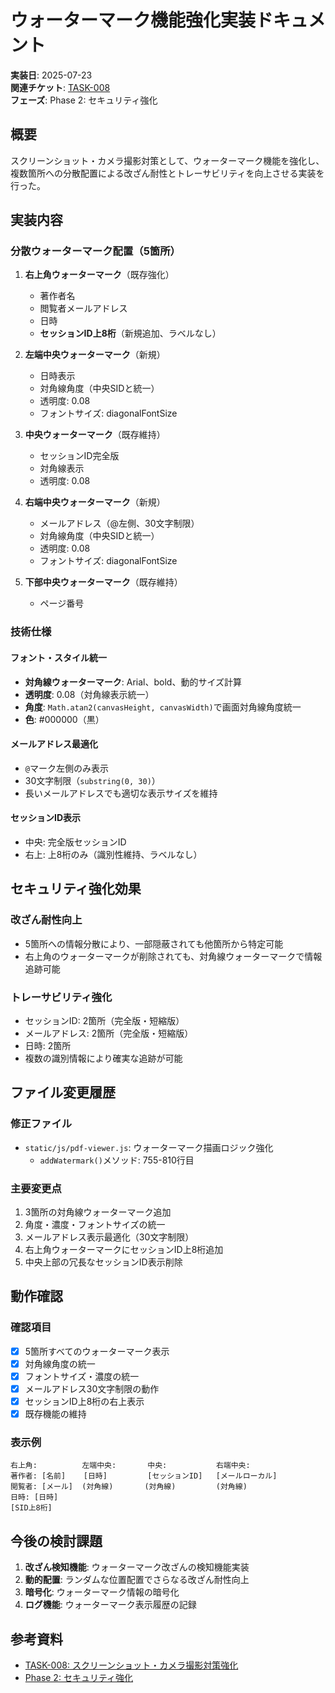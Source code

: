 # ウォーターマーク機能強化実装ドキュメント

**実装日**: 2025-07-23  
**関連チケット**: [TASK-008](../tickets/tasks/TASK-008.md)  
**フェーズ**: Phase 2: セキュリティ強化

## 概要

スクリーンショット・カメラ撮影対策として、ウォーターマーク機能を強化し、複数箇所への分散配置による改ざん耐性とトレーサビリティを向上させる実装を行った。

## 実装内容

### 分散ウォーターマーク配置（5箇所）

1. **右上角ウォーターマーク**（既存強化）
   - 著作者名
   - 閲覧者メールアドレス
   - 日時
   - **セッションID上8桁**（新規追加、ラベルなし）

2. **左端中央ウォーターマーク**（新規）
   - 日時表示
   - 対角線角度（中央SIDと統一）
   - 透明度: 0.08
   - フォントサイズ: diagonalFontSize

3. **中央ウォーターマーク**（既存維持）
   - セッションID完全版
   - 対角線表示
   - 透明度: 0.08

4. **右端中央ウォーターマーク**（新規）
   - メールアドレス（@左側、30文字制限）
   - 対角線角度（中央SIDと統一）
   - 透明度: 0.08
   - フォントサイズ: diagonalFontSize

5. **下部中央ウォーターマーク**（既存維持）
   - ページ番号

### 技術仕様

#### フォント・スタイル統一
- **対角線ウォーターマーク**: Arial、bold、動的サイズ計算
- **透明度**: 0.08（対角線表示統一）
- **角度**: `Math.atan2(canvasHeight, canvasWidth)`で画面対角線角度統一
- **色**: #000000（黒）

#### メールアドレス最適化
- `@`マーク左側のみ表示
- 30文字制限（`substring(0, 30)`）
- 長いメールアドレスでも適切な表示サイズを維持

#### セッションID表示
- 中央: 完全版セッションID
- 右上: 上8桁のみ（識別性維持、ラベルなし）

## セキュリティ強化効果

### 改ざん耐性向上
- 5箇所への情報分散により、一部隠蔽されても他箇所から特定可能
- 右上角のウォーターマークが削除されても、対角線ウォーターマークで情報追跡可能

### トレーサビリティ強化
- セッションID: 2箇所（完全版・短縮版）
- メールアドレス: 2箇所（完全版・短縮版）
- 日時: 2箇所
- 複数の識別情報により確実な追跡が可能

## ファイル変更履歴

### 修正ファイル
- `static/js/pdf-viewer.js`: ウォーターマーク描画ロジック強化
  - `addWatermark()`メソッド: 755-810行目

### 主要変更点
1. 3箇所の対角線ウォーターマーク追加
2. 角度・濃度・フォントサイズの統一
3. メールアドレス表示最適化（30文字制限）
4. 右上角ウォーターマークにセッションID上8桁追加
5. 中央上部の冗長なセッションID表示削除

## 動作確認

### 確認項目
- [x] 5箇所すべてのウォーターマーク表示
- [x] 対角線角度の統一
- [x] フォントサイズ・濃度の統一
- [x] メールアドレス30文字制限の動作
- [x] セッションID上8桁の右上表示
- [x] 既存機能の維持

### 表示例
```
右上角:          左端中央:       中央:           右端中央:
著作者: [名前]    [日時]         [セッションID]   [メールローカル]
閲覧者: [メール]  (対角線)       (対角線)         (対角線)
日時: [日時]
[SID上8桁]
```

## 今後の検討課題

1. **改ざん検知機能**: ウォーターマーク改ざんの検知機能実装
2. **動的配置**: ランダムな位置配置でさらなる改ざん耐性向上
3. **暗号化**: ウォーターマーク情報の暗号化
4. **ログ機能**: ウォーターマーク表示履歴の記録

## 参考資料

- [TASK-008: スクリーンショット・カメラ撮影対策強化](../tickets/tasks/TASK-008.md)
- [Phase 2: セキュリティ強化](../tickets/phases/phase2-security.md)